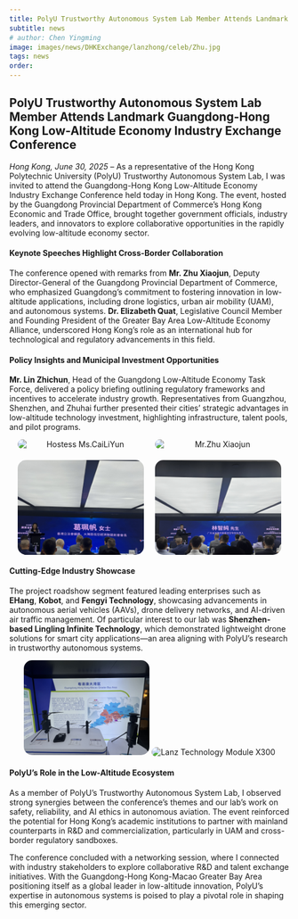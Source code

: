 ```yaml
---
title: PolyU Trustworthy Autonomous System Lab Member Attends Landmark Guangdong-Hong Kong Low-Altitude Economy Industry Exchange Conference
subtitle: news
# author: Chen Yingming
image: images/news/DHKExchange/lanzhong/celeb/Zhu.jpg
tags: news
order: 
---
```


##  PolyU Trustworthy Autonomous System Lab Member Attends Landmark Guangdong-Hong Kong Low-Altitude Economy Industry Exchange Conference

*Hong Kong, June 30, 2025* – As a representative of the Hong Kong Polytechnic University (PolyU) Trustworthy Autonomous System Lab, I was invited to attend the Guangdong-Hong Kong Low-Altitude Economy Industry Exchange Conference held today in Hong Kong. The event, hosted by the Guangdong Provincial Department of Commerce’s Hong Kong Economic and Trade Office, brought together government officials, industry leaders, and innovators to explore collaborative opportunities in the rapidly evolving low-altitude economy sector.

#### Keynote Speeches Highlight Cross-Border Collaboration
The conference opened with remarks from **Mr. Zhu Xiaojun**, Deputy Director-General of the Guangdong Provincial Department of Commerce, who emphasized Guangdong’s commitment to fostering innovation in low-altitude applications, including drone logistics, urban air mobility (UAM), and autonomous systems. **Dr. Elizabeth Quat**, Legislative Council Member and Founding President of the Greater Bay Area Low-Altitude Economy Alliance, underscored Hong Kong’s role as an international hub for technological and regulatory advancements in this field.

#### Policy Insights and Municipal Investment Opportunities
**Mr. Lin Zhichun**, Head of the Guangdong Low-Altitude Economy Task Force, delivered a policy briefing outlining regulatory frameworks and incentives to accelerate industry growth. Representatives from Guangzhou, Shenzhen, and Zhuhai further presented their cities’ strategic advantages in low-altitude technology investment, highlighting infrastructure, talent pools, and pilot programs.
<div style="text-align: center; margin-bottom: 20px; display: flex; justify-content: center; gap: 20px;">
  <img src="https://github.com/PolyU-TASLAB/polyu-taslab.github.io/raw/main/images/news/GDHKExchange/lanzhong/celeb/CaiLiYun.jpg" alt="Hostess Ms.CaiLiYun" 
       style="width: 45%; height: auto; object-fit: cover; border-radius: 15px;">
  <img src="https://github.com/PolyU-TASLAB/polyu-taslab.github.io/raw/main/images/news/GDHKExchange/lanzhong/celeb/Zhu.jpg" alt="Mr.Zhu Xiaojun" 
      style="width: 45%; height: auto; object-fit: cover; border-radius: 15px;">
</div>

<div style="text-align: center; margin-bottom: 20px; display: flex; justify-content: center; gap: 20px;">
  <img src="https://github.com/PolyU-TASLAB/polyu-taslab.github.io/raw/main/images/news/GDHKExchange/lanzhong/celeb/Ge.jpg" alt="Dr. Elizabeth Quat" 
       style="width: 45%; height: auto; object-fit: cover; border-radius: 15px;">
  <img src="https://github.com/PolyU-TASLAB/polyu-taslab.github.io/raw/main/images/news/GDHKExchange/lanzhong/celeb/Lin.jpg" alt="Mr. Lin Zhichun" 
      style="width: 45%; height: auto; object-fit: cover; border-radius: 15px;">
</div>

#### Cutting-Edge Industry Showcase
The project roadshow segment featured leading enterprises such as **EHang**, **Kobot**, and **Fengyi Technology**, showcasing advancements in autonomous aerial vehicles (AAVs), drone delivery networks, and AI-driven air traffic management. Of particular interest to our lab was **Shenzhen-based Lingling Infinite Technology**, which demonstrated lightweight drone solutions for smart city applications—an area aligning with PolyU’s research in trustworthy autonomous systems.

<div style="text-align: center; margin-bottom: 20px;">
  <img src="https://github.com/PolyU-TASLAB/polyu-taslab.github.io/raw/main/images/news/GDHKExchange/lanzhong/Lanzhong1.jpg" alt="Lanz Technology Demonstrate their products" 
       style="width: 45%; height: auto; object-fit: cover; max-width: 850px; margin: 0 auto; border-radius: 15px;">
  <img src="https://github.com/PolyU-TASLAB/polyu-taslab.github.io/raw/main/images/news/GDHKExchange/lanzhong/Lanzhong2.jpg" alt="Lanz Technology Module X300" 
       style="width: 45%; height: auto; object-fit: cover; border-radius: 15px;">
</div>

#### PolyU’s Role in the Low-Altitude Ecosystem
As a member of PolyU’s Trustworthy Autonomous System Lab, I observed strong synergies between the conference’s themes and our lab’s work on safety, reliability, and AI ethics in autonomous aviation. The event reinforced the potential for Hong Kong’s academic institutions to partner with mainland counterparts in R&D and commercialization, particularly in UAM and cross-border regulatory sandboxes.

The conference concluded with a networking session, where I connected with industry stakeholders to explore collaborative R&D and talent exchange initiatives. With the Guangdong-Hong Kong-Macao Greater Bay Area positioning itself as a global leader in low-altitude innovation, PolyU’s expertise in autonomous systems is poised to play a pivotal role in shaping this emerging sector.

